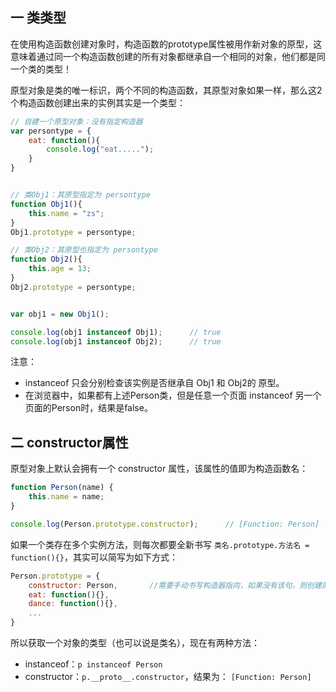 ## 一 类类型

在使用构造函数创建对象时，构造函数的prototype属性被用作新对象的原型，这意味着通过同一个构造函数创建的所有对象都继承自一个相同的对象，他们都是同一个类的类型！  

原型对象是类的唯一标识，两个不同的构造函数，其原型对象如果一样，那么这2个构造函数创建出来的实例其实是一个类型：
```js
// 自建一个原型对象：没有指定构造器
var persontype = {
    eat: function(){
        console.log("eat.....");
    }
}


// 类Obj1：其原型指定为 persontype
function Obj1(){
    this.name = "zs";
}
Obj1.prototype = persontype;

// 类Obj2：其原型也指定为 persontype
function Obj2(){
    this.age = 13;
}
Obj2.prototype = persontype;


var obj1 = new Obj1();

console.log(obj1 instanceof Obj1);      // true
console.log(obj1 instanceof Obj2);      // true
```

注意：
- instanceof 只会分别检查该实例是否继承自 Obj1 和 Obj2的 原型。  
- 在浏览器中，如果都有上述Person类，但是任意一个页面 instanceof 另一个页面的Person时，结果是false。  

## 二 constructor属性

原型对象上默认会拥有一个 constructor 属性，该属性的值即为构造函数名： 
```js
function Person(name) {
    this.name = name;
}

console.log(Person.prototype.constructor);      // [Function: Person]
```

如果一个类存在多个实例方法，则每次都要全新书写 `类名.prototype.方法名 = function(){}`，其实可以简写为如下方式：
```js
Person.prototype = {
    constructor: Person,       //需要手动书写构造器指向，如果没有该句，则创建的对象会少了constructor属性。
    eat: function(){},
    dance: function(){},
    ...
}
```

所以获取一个对象的类型（也可以说是类名），现在有两种方法：
- instanceof：`p instanceof Person`
- constructor：`p.__proto__.constructor`，结果为： `[Function: Person]`